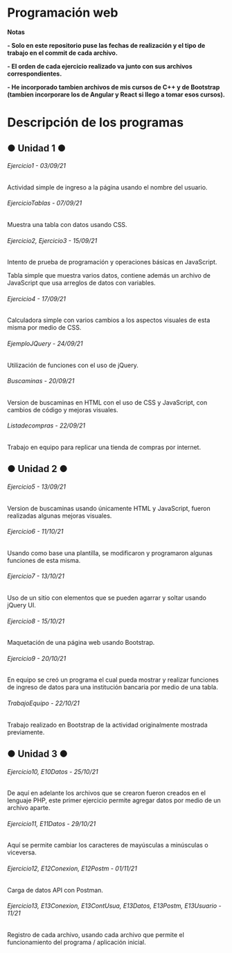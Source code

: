 # Programación web

<!----Notas---->
**Notas**

**- Solo en este repositorio puse las fechas de realización y el tipo de trabajo en el commit de cada archivo.**

**- El orden de cada ejercicio realizado va junto con sus archivos correspondientes.**

**- He incorporado tambien archivos de mis cursos de C++ y de Bootstrap (tambien incorporare los de Angular y React si llego a tomar esos cursos).**
<!----Separador de las notas---->

<!----Directorio con descripción de los programas---->
# Descripción de los programas

## ● Unidad 1 ●
###### Ejercicio1 - 03/09/21
Actividad simple de ingreso a la página usando el nombre del usuario.

<!----Separador---->

###### EjercicioTablas - 07/09/21
Muestra una tabla con datos usando CSS.

<!----Separador---->

###### Ejercicio2, Ejercicio3 - 15/09/21
Intento de prueba de programación y operaciones básicas en JavaScript.

<!----Separador---->

Tabla simple que muestra varios datos, contiene además un archivo de JavaScript que usa arreglos de datos con variables.

<!----Separador---->

###### Ejercicio4 - 17/09/21
Calculadora simple con varios cambios a los aspectos visuales de esta misma por medio de CSS.

<!----Separador---->

###### EjemploJQuery - 24/09/21
Utilización de funciones con el uso de jQuery.

<!----Separador---->

###### Buscaminas - 20/09/21
Version de buscaminas en HTML con el uso de CSS y JavaScript, con cambios de código y mejoras visuales.

<!----Separador---->

###### Listadecompras - 22/09/21
Trabajo en equipo para replicar una tienda de compras por internet.

<!----Separador---->

## ● Unidad 2 ●
###### Ejercicio5 - 13/09/21
Version de buscaminas usando únicamente HTML y JavaScript, fueron realizadas algunas mejoras visuales.

<!----Separador---->

###### Ejercicio6 - 11/10/21
Usando como base una plantilla, se modificaron y programaron algunas funciones de esta misma.

<!----Separador---->

###### Ejercicio7 - 13/10/21
Uso de un sitio con elementos que se pueden agarrar y soltar usando jQuery UI.

<!----Separador---->

###### Ejercicio8 - 15/10/21
Maquetación de una página web usando Bootstrap.

<!----Separador---->

###### Ejercicio9 - 20/10/21
En equipo se creó un programa el cual pueda mostrar y realizar funciones de ingreso de datos para una institución bancaria por medio de una tabla.

<!----Separador---->

###### TrabajoEquipo - 22/10/21
Trabajo realizado en Bootstrap de la actividad originalmente mostrada previamente.

<!----Separador---->

## ● Unidad 3 ●
###### Ejercicio10, E10Datos - 25/10/21
De aquí en adelante los archivos que se crearon fueron creados en el lenguaje PHP, este primer ejercicio permite agregar datos por medio de un archivo aparte.

<!----Separador---->

###### Ejercicio11, E11Datos - 29/10/21
Aquí se permite cambiar los caracteres de mayúsculas a minúsculas o viceversa.

<!----Separador---->

###### Ejercicio12, E12Conexion, E12Postm - 01/11/21
Carga de datos API con Postman.

<!----Separador---->

###### Ejercicio13, E13Conexion, E13ContUsua, E13Datos, E13Postm, E13Usuario - 11/21
Registro de cada archivo, usando cada archivo que permite el funcionamiento del programa / aplicación inicial.

<!----Separador del directorio con ubicación de archivos---->